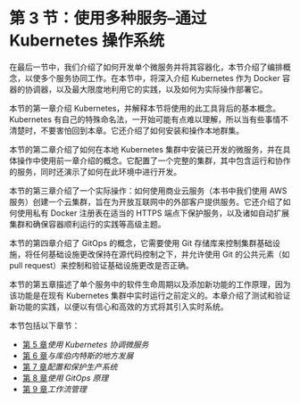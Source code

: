 # 第 3 节：使用多种服务–通过 Kubernetes 操作系统

在最后一节中，我们介绍了如何开发单个微服务并将其容器化，本节介绍了编排概念，以使多个服务协同工作。在本节中，将深入介绍 Kubernetes 作为 Docker 容器的协调器，以及最大限度地利用它的实践，以及如何为实际操作部署它。

本节的第一章介绍 Kubernetes，并解释本节将使用的此工具背后的基本概念。Kubernetes 有自己的特殊命名法，一开始可能有点难以理解，所以当有些事情不清楚时，不要害怕回到本章。它还介绍了如何安装和操作本地群集。

本节的第二章介绍了如何在本地 Kubernetes 集群中安装已开发的微服务，并在具体操作中使用前一章介绍的概念。它配置了一个完整的集群，其中包含运行和协作的服务，同时还演示了如何在此环境中进行开发。

本节的第三章介绍了一个实际操作：如何使用商业云服务（本书中我们使用 AWS 服务）创建一个云集群，旨在为开放互联网中的外部客户提供服务。它还介绍了如何使用私有 Docker 注册表在适当的 HTTPS 端点下保护服务，以及诸如自动扩展集群和确保容器顺利运行的实践等高级主题。

本节的第四章介绍了 GitOps 的概念，它需要使用 Git 存储库来控制集群基础设施，将任何基础设施更改保持在源代码控制之下，并允许使用 Git 的公共元素（如 pull request）来控制和验证基础设施更改是否正确。

本节的第五章描述了单个服务中的软件生命周期以及添加新功能的工作原理，因为该功能是在现有 Kubernetes 集群中实时运行之前定义的。本章介绍了测试和验证新功能的实践，以便以有信心和高效的方式将其引入实时系统。

本节包括以下章节：

*   [第 5 章](05.html)*使用 Kubernetes 协调微服务*
*   [第 6 章](06.html)*与库伯内特斯的地方发展*
*   [第 7 章](07.html)*配置和保护生产系统*
*   [第 8 章](08.html)*使用 GitOps 原理*
*   [第 9 章](09.html)*工作流管理*